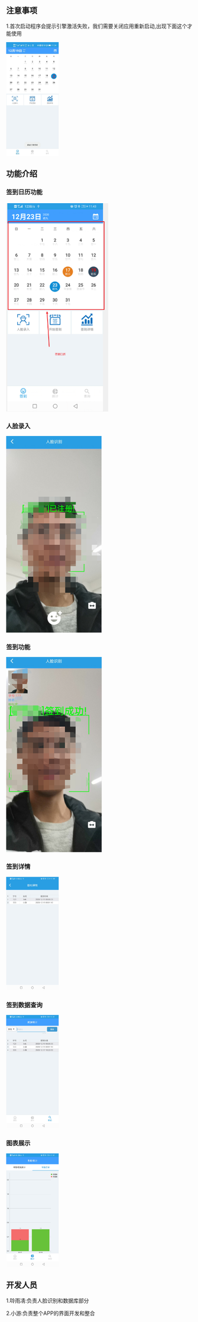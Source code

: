 ## 注意事项

1.首次启动程序会提示引擎激活失败，我们需要关闭应用重新启动,出现下面这个才能使用

<img src="./image/1.jpg" style="zoom:30%;" />



## 功能介绍

### 签到日历功能

<img src="./image/2.png" style="zoom:60%;" />

### 人脸录入

<img src="./image/3.png" style="zoom:60%;" />

### 签到功能

<img src="./image/4.png" style="zoom:60%;" />

### 签到详情

<img src="./image/2.jpg" style="zoom:30%;" />

### 签到数据查询

<img src="./image/3.jpg" style="zoom:30%;" />

### 图表展示

<img src="./image/4.jpg" style="zoom:30%;" />

## 开发人员

1.唥雨凊:负责人脸识别和数据库部分

2.小游:负责整个APP的界面开发和整合



